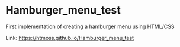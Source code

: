 # Hamburger_menu_test
First implementation of creating a hamburger menu using HTML/CSS

Link:
https://htmoss.github.io/Hamburger_menu_test
